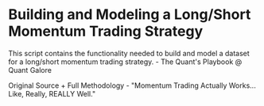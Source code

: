 # Building and Modeling a Long/Short Momentum Trading Strategy
This script contains the functionality needed to build and model a dataset for a long/short momentum trading strategy.  - The Quant's Playbook @ Quant Galore

Original Source + Full Methodology - "Momentum Trading Actually Works... Like, Really, REALLY Well."
